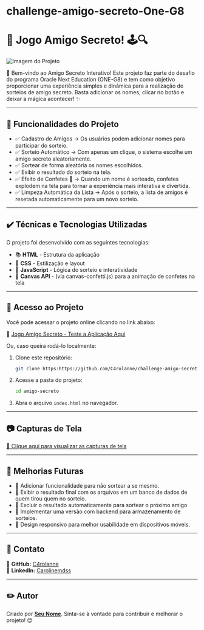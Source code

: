 # challenge-amigo-secreto-One-G8

# 🎉 Jogo Amigo Secreto! 🕹️🔍

![Imagem do Projeto](https://drive.google.com/uc?id=19YaImkFEXi2gh22NNCV49mAA6hjI7T_8)


🎉 Bem-vindo ao Amigo Secreto Interativo!
Este projeto faz parte do desafio do programa Oracle Next Education (ONE-G8) e tem como objetivo proporcionar uma experiência simples e dinâmica para a realização de sorteios de amigo secreto.
Basta adicionar os nomes, clicar no botão e deixar a mágica acontecer! ✨

---

## 🔨 Funcionalidades do Projeto

- ✅ Cadastro de Amigos → Os usuários podem adicionar nomes para participar do sorteio.
- ✅ Sorteio Automático → Com apenas um clique, o sistema escolhe um amigo secreto aleatoriamente.
- ✅ Sortear de forma aleatória os nomes escolhidos.
- ✅ Exibir o resultado do sorteio na tela.
- ✅ Efeito de Confetes 🎊 → Quando um nome é sorteado, confetes explodem na tela para tornar a experiência mais interativa e divertida.
- ✅ Limpeza Automática da Lista → Após o sorteio, a lista de amigos é resetada automaticamente para um novo sorteio.






---

## ✔️ Técnicas e Tecnologias Utilizadas

O projeto foi desenvolvido com as seguintes tecnologias:

- 📚 **HTML** - Estrutura da aplicação
- 🎨 **CSS** - Estilização e layout 
- 📜 **JavaScript** - Lógica do sorteio e interatividade 
- 📌 **Canvas API** - (via canvas-confetti.js) para a animação de confetes na tela

---

## 📁 Acesso ao Projeto

Você pode acessar o projeto online clicando no link abaixo:

🔗 [Jogo Amigo Secreto - Teste a Aplicação Aqui](#)

Ou, caso queira rodá-lo localmente:

1. Clone este repositório:
   ```bash
   git clone https:https://github.com/C4rolanne/challenge-amigo-secreto-One-G8.git
   ```
2. Acesse a pasta do projeto:
   ```bash
   cd amigo-secreto
   ```
3. Abra o arquivo `index.html` no navegador.

---

## 📷 Capturas de Tela

[📸 Clique aqui para visualizar as capturas de tela](https://drive.google.com/file/d/1jn1KCKyowlHrg0UwpzoC0N7TyU87_y1a/view?usp=sharing)

---

## 📌 Melhorias Futuras


- 🔹 Adicionar funcionalidade para não sortear a se mesmo.
- 🔹 Exibir o resultado final com os arquivos em um banco de dados de quem tirou quem no sorteio.
- 🔹 Excluir o resultado automaticamente para sortear o próximo amigo
- 🔹 Implementar uma versão com backend para armazenamento de sorteios.
- 🔹 Design responsivo para melhor usabilidade em dispositivos móveis. 



---

## 📄 Contato

📧 **GitHub:** [C4rolanne](https://github.com/C4rolanne)  
🔗 **LinkedIn:** [Carolinemdss](https://www.linkedin.com/in/carolinemdss/)



---

## ✏️ Autor

Criado por **[Seu Nome](https://github.com/seu-usuario)**. Sinta-se à vontade para contribuir e melhorar o projeto! 😊


